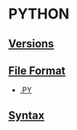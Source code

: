 # PYTHON

<!-- ## Package Manager -->
<!-- - [PIP]() -->

## [Versions](../../../../../KEYWORDS/Versions.md)
<!-- - [PYTHON 3]() -->

<!-- ### Resources -->
<!-- https://en.wikipedia.org/wiki/History_of_Python -->
<!-- https://www.python.org/doc/versions/ -->

<!-- ## Frameworks -->
<!-- - [DJANGO]() -->
<!-- https://www.djangoproject.com/ -->
<!-- - [FLASK]() -->
<!-- https://flask.palletsprojects.com/en/2.2.x/ -->

<!-- ## Modules	 -->
<!-- - [PYGAME]() -->

<!-- ### Resources -->
<!-- https://www.pygame.org/ -->

<!-- ## Content Management Systems -->
<!-- - [WAGTAIL]() -->
<!-- https://wagtail.org/ -->

## [File Format](../../../../../KEYWORDS/File-Format.md)

- [.PY]()

## [Syntax](../../../../../KEYWORDS/Syntax.md)

<!-- - [FUNCTIONS]() -->
<!-- - [METHODS]() -->
<!-- - [KEYWORDS]() -->

<!-- ## Resources -->
<!-- https://en.wikipedia.org/wiki/Python_(programming_language) -->
<!-- https://www.w3schools.com/python/ -->
<!-- https://www.codecademy.com/catalog/language/python -->
<!-- https://developer.mozilla.org/en-US/docs/Glossary/Python // https://www.python.org/ -->
<!-- https://code.visualstudio.com/docs/python/python-tutorial -->